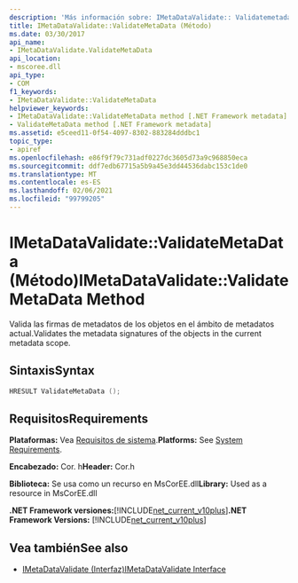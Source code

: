 ```yaml
---
description: 'Más información sobre: IMetaDataValidate:: Validatemetadata ((método)'
title: IMetaDataValidate::ValidateMetaData (Método)
ms.date: 03/30/2017
api_name:
- IMetaDataValidate.ValidateMetaData
api_location:
- mscoree.dll
api_type:
- COM
f1_keywords:
- IMetaDataValidate::ValidateMetaData
helpviewer_keywords:
- IMetaDataValidate::ValidateMetaData method [.NET Framework metadata]
- ValidateMetaData method [.NET Framework metadata]
ms.assetid: e5ceed11-0f54-4097-8302-883284dddbc1
topic_type:
- apiref
ms.openlocfilehash: e86f9f79c731adf0227dc3605d73a9c968850eca
ms.sourcegitcommit: ddf7edb67715a5b9a45e3dd44536dabc153c1de0
ms.translationtype: MT
ms.contentlocale: es-ES
ms.lasthandoff: 02/06/2021
ms.locfileid: "99799205"
---
```

# <a name="imetadatavalidatevalidatemetadata-method"></a><span data-ttu-id="7a807-103">IMetaDataValidate::ValidateMetaData (Método)</span><span class="sxs-lookup"><span data-stu-id="7a807-103">IMetaDataValidate::ValidateMetaData Method</span></span>

<span data-ttu-id="7a807-104">Valida las firmas de metadatos de los objetos en el ámbito de metadatos actual.</span><span class="sxs-lookup"><span data-stu-id="7a807-104">Validates the metadata signatures of the objects in the current metadata scope.</span></span>  
  
## <a name="syntax"></a><span data-ttu-id="7a807-105">Sintaxis</span><span class="sxs-lookup"><span data-stu-id="7a807-105">Syntax</span></span>  
  
```cpp  
HRESULT ValidateMetaData ();  
```  
  
## <a name="requirements"></a><span data-ttu-id="7a807-106">Requisitos</span><span class="sxs-lookup"><span data-stu-id="7a807-106">Requirements</span></span>  

 <span data-ttu-id="7a807-107">**Plataformas:** Vea [Requisitos de sistema](../../get-started/system-requirements.md).</span><span class="sxs-lookup"><span data-stu-id="7a807-107">**Platforms:** See [System Requirements](../../get-started/system-requirements.md).</span></span>  
  
 <span data-ttu-id="7a807-108">**Encabezado:** Cor. h</span><span class="sxs-lookup"><span data-stu-id="7a807-108">**Header:** Cor.h</span></span>  
  
 <span data-ttu-id="7a807-109">**Biblioteca:** Se usa como un recurso en MsCorEE.dll</span><span class="sxs-lookup"><span data-stu-id="7a807-109">**Library:** Used as a resource in MsCorEE.dll</span></span>  
  
 <span data-ttu-id="7a807-110">**.NET Framework versiones:**[!INCLUDE[net_current_v10plus](../../../../includes/net-current-v10plus-md.md)]</span><span class="sxs-lookup"><span data-stu-id="7a807-110">**.NET Framework Versions:** [!INCLUDE[net_current_v10plus](../../../../includes/net-current-v10plus-md.md)]</span></span>  
  
## <a name="see-also"></a><span data-ttu-id="7a807-111">Vea también</span><span class="sxs-lookup"><span data-stu-id="7a807-111">See also</span></span>

- [<span data-ttu-id="7a807-112">IMetaDataValidate (Interfaz)</span><span class="sxs-lookup"><span data-stu-id="7a807-112">IMetaDataValidate Interface</span></span>](imetadatavalidate-interface.md)
